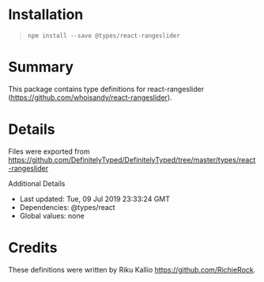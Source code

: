 # Installation
> `npm install --save @types/react-rangeslider`

# Summary
This package contains type definitions for react-rangeslider (https://github.com/whoisandy/react-rangeslider).

# Details
Files were exported from https://github.com/DefinitelyTyped/DefinitelyTyped/tree/master/types/react-rangeslider

Additional Details
 * Last updated: Tue, 09 Jul 2019 23:33:24 GMT
 * Dependencies: @types/react
 * Global values: none

# Credits
These definitions were written by Riku Kallio <https://github.com/RichieRock>.
